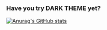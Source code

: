 ### Have you try DARK THEME yet? 
[![Anurag's GitHub stats](https://github-readme-stats.vercel.app/api?username=sirawit-suk)](https://github.com/anuraghazra/github-readme-stats)
<!--
**sirawit-suk/sirawit-suk** is a ✨ _special_ ✨ repository because its `README.md` (this file) appears on your GitHub profile.

Here are some ideas to get you started:

- 🔭 I’m currently working on ...
- 🌱 I’m currently learning ...
- 👯 I’m looking to collaborate on ...
- 🤔 I’m looking for help with ...
- 💬 Ask me about ...
- 📫 How to reach me: ...
- 😄 Pronouns: ...
- ⚡ Fun fact: ...
-->
